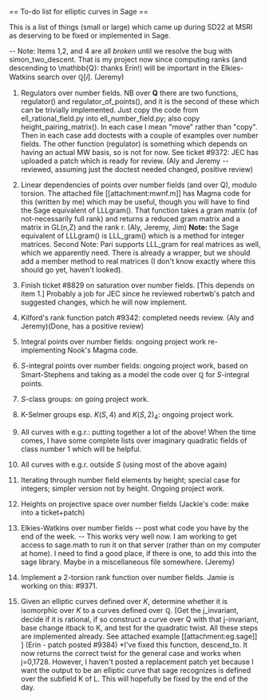 == To-do list for elliptic curves in Sage ==

This is a list of things (small or large) which came up during SD22 at MSRI as deserving to be fixed or implemented in Sage.

   -- Note: Items 1,2, and 4 are all *broken* until we resolve the bug with simon_two_descent. That is my project now since computing ranks (and descending to \mathbb{Q}: thanks Erin!) will be important in the Elkies-Watkins search over $\mathbb{Q}[i]$. (Jeremy)


   1.  Regulators over number fields.   NB over $\mathbf{Q}$ there are two functions, regulator() and regulator_of_points(), and it is the second of these which can be trivially implemented.  Just copy the code from ell_rational_field.py into ell_number_field.py; also copy height_pairing_matrix().  In each case I mean "move" rather than "copy".  Then in each case add doctests with a couple of examples over number fields.  The other function (regulator) is something which depends on having an actual MW basis, so is not for now.  See ticket #9372: JEC has uploaded a patch which is ready for review. (Aly and Jeremy -- reviewed, assuming just the doctest needed changed, positive review)

   2.  Linear dependencies of points over number fields (and over Q), modulo torsion.  The  attached file [[attachment:mwnf.m]] has Magma code for this (written by me) which may be useful, though you will have to find the Sage equivalent of LLLgram().  That  function takes a gram matrix (of not-necessarily full rank) and returns a reduced gram matrix and a matrix in GL(n,Z) and the rank r. (Aly, Jeremy, Jim)  $\mathbf{Note:}$ the Sage equivalent of LLLgram() is LLL_gram() which is a method for integer matrices. Second Note: Pari supports LLL_gram for real matrices as well, which we apparently need. There is already a wrapper, but we should add a member method to real matrices (I don't know exactly where this should go yet, haven't looked).


   3.  Finish ticket #8829 on saturation over number fields.  [This depends on item 1.]   Probably a job for JEC since he reviewed robertwb's patch and suggested changes, which he will now implement.

   4.  Kilford's rank function patch #9342:  completed needs review. (Aly and Jeremy)(Done, has a positive review)

   5.  Integral points over number fields: ongoing project work re-implementing Nook's Magma code.

   6.  $S$-integral points over number fields: ongoing project work, based on Smart-Stephens and taking as a model the code over $\mathbb{Q}$ for $S$-integral points.

   7.  $S$-class groups: on going project work.

   8.  K-Selmer groups esp.  $K(S,4)$ and $K(S,2)_4$: ongoing project work.

   9.  All curves with e.g.r.: putting together a lot of the above!  When the time comes, I have some complete lists over imaginary quadratic fields of class number 1 which will be helpful.

   10.  All curves with e.g.r. outside $S$ (using most of the above again)

   11.  Iterating through number field elements by height;   special case for integers;   simpler version not by height.  Ongoing project work.

   12.  Heights on projective space over number fields (Jackie's code: make into a ticket+patch)

   13.  Elkies-Watkins over number fields -- post what code you have by the end of the week.
        -- This works very well now. I am working to get access to sage.math to run it on that server (rather than on my computer at home). I need to find a good place, if there is one, to add this into the sage library. Maybe in a miscellaneous file somewhere. (Jeremy)

   14.  Implement a $2$-torsion rank function over number fields.  Jamie is working on this: #9371.

   15.  Given an elliptic curves defined over $K$, determine whether it is isomorphic over $K$ to a curves defined over $\mathbb{Q}$.  [Get the j_invariant, decide if it is rational, if so construct a curve over Q with that j-invariant, base change itback to K, and test for the quadratic twist.  All these steps are implemented already.  See attached example [[attachment:eg.sage]] ]  (Erin - patch posted #9384)
          *I've fixed this function, descend_to. It now returns the correct twist for the general case and works when j=0,1728.
     However, I haven't posted a replacement patch yet because I want the output to be an elliptic curve that sage recognizes is defined over the subfield K of L.
     This will hopefully be fixed by the end of the day.
